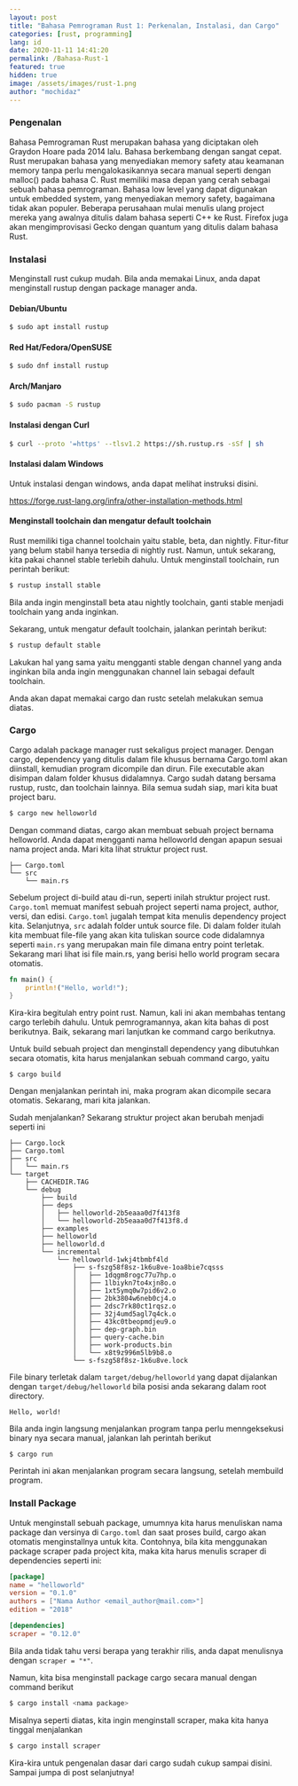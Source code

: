 ```yaml
---
layout: post
title: "Bahasa Pemrograman Rust 1: Perkenalan, Instalasi, dan Cargo"
categories: [rust, programming]
lang: id
date: 2020-11-11 14:41:20
permalink: /Bahasa-Rust-1
featured: true
hidden: true
image: /assets/images/rust-1.png
author: "mochidaz"
---
```


### Pengenalan

Bahasa Pemrograman Rust merupakan bahasa yang diciptakan oleh Graydon Hoare pada 2014 lalu. Bahasa berkembang dengan sangat cepat. Rust merupakan bahasa yang menyediakan memory safety atau keamanan memory tanpa perlu mengalokasikannya secara manual seperti dengan malloc() pada bahasa C. Rust memiliki masa depan yang cerah sebagai sebuah bahasa pemrograman. Bahasa low level yang dapat digunakan untuk embedded system, yang menyediakan memory safety, bagaimana tidak akan populer. Beberapa perusahaan mulai menulis ulang project mereka yang awalnya ditulis dalam bahasa seperti C++ ke Rust. Firefox juga akan mengimprovisasi Gecko dengan quantum yang ditulis dalam bahasa Rust.

### Instalasi

Menginstall rust cukup mudah. Bila anda memakai Linux, anda dapat menginstall rustup dengan package manager anda.

#### Debian/Ubuntu
```bash
$ sudo apt install rustup
```

#### Red Hat/Fedora/OpenSUSE
```bash
$ sudo dnf install rustup
```

#### Arch/Manjaro
```bash
$ sudo pacman -S rustup
```

#### Instalasi dengan Curl
```bash
$ curl --proto '=https' --tlsv1.2 https://sh.rustup.rs -sSf | sh
```

#### Instalasi dalam Windows

Untuk instalasi dengan windows, anda dapat melihat instruksi disini.

<https://forge.rust-lang.org/infra/other-installation-methods.html>

#### Menginstall toolchain dan mengatur default toolchain

Rust memiliki tiga channel toolchain yaitu stable, beta, dan nightly. Fitur-fitur yang belum stabil hanya tersedia di nightly rust. Namun, untuk sekarang, kita pakai channel stable terlebih dahulu. Untuk menginstall toolchain, run perintah berikut:

```bash
$ rustup install stable
```

Bila anda ingin menginstall beta atau nightly toolchain, ganti stable menjadi toolchain yang anda inginkan.

Sekarang, untuk mengatur default toolchain, jalankan perintah berikut:

```bash
$ rustup default stable
```

Lakukan hal yang sama yaitu mengganti stable dengan channel yang anda inginkan bila anda ingin menggunakan channel lain sebagai default toolchain.

Anda akan dapat memakai cargo dan rustc setelah melakukan semua diatas.

### Cargo

Cargo adalah package manager rust sekaligus project manager. Dengan cargo, dependency yang ditulis dalam file khusus bernama Cargo.toml akan diinstall, kemudian program dicompile dan dirun. File executable akan disimpan dalam folder khusus didalamnya. Cargo sudah datang bersama rustup, rustc, dan toolchain lainnya. Bila semua sudah siap, mari kita buat project baru.

```bash
$ cargo new helloworld
```

Dengan command diatas, cargo akan membuat sebuah project bernama helloworld. Anda dapat mengganti nama helloworld dengan apapun sesuai nama project anda. Mari kita lihat struktur project rust.

```
├── Cargo.toml
└── src
    └── main.rs
```
  
Sebelum project di-build atau di-run, seperti inilah struktur project rust. `Cargo.toml` memuat manifest sebuah project seperti nama project, author, versi, dan edisi. `Cargo.toml` jugalah tempat kita menulis dependency project kita. Selanjutnya, `src` adalah folder untuk source file. Di dalam folder itulah kita membuat file-file yang akan kita tuliskan source code didalamnya seperti `main.rs` yang merupakan main file dimana entry point terletak. Sekarang mari lihat isi file main.rs, yang berisi hello world program secara otomatis.

```rust
fn main() {
    println!("Hello, world!");
}
```

Kira-kira begitulah entry point rust. Namun, kali ini akan membahas tentang cargo terlebih dahulu. Untuk pemrogramannya, akan kita bahas di post berikutnya. Baik, sekarang mari lanjutkan ke command cargo berikutnya.

Untuk build sebuah project dan menginstall dependency yang dibutuhkan secara otomatis, kita harus menjalankan sebuah command cargo, yaitu

```
$ cargo build
```

Dengan menjalankan perintah ini, maka program akan dicompile secara otomatis. Sekarang, mari kita jalankan.

Sudah menjalankan? Sekarang struktur project akan berubah menjadi seperti ini

```
├── Cargo.lock
├── Cargo.toml
├── src
│   └── main.rs
└── target
    ├── CACHEDIR.TAG
    └── debug
        ├── build
        ├── deps
        │   ├── helloworld-2b5eaaa0d7f413f8
        │   └── helloworld-2b5eaaa0d7f413f8.d
        ├── examples
        ├── helloworld
        ├── helloworld.d
        └── incremental
            └── helloworld-1wkj4tbmbf4ld
                ├── s-fszg58f8sz-1k6u8ve-1oa8bie7cqsss
                │   ├── 1dqgm8rogc77u7hp.o
                │   ├── 1lbiykn7to4xjn8o.o
                │   ├── 1xt5ymq0w7pid6v2.o
                │   ├── 2bk3804w6neb0cj4.o
                │   ├── 2dsc7rk80ct1rqsz.o
                │   ├── 32j4umd5agl7q4ck.o
                │   ├── 43kc0tbeopmdjeu9.o
                │   ├── dep-graph.bin
                │   ├── query-cache.bin
                │   ├── work-products.bin
                │   └── x8t9z996m5lb9b8.o
                └── s-fszg58f8sz-1k6u8ve.lock
```

File binary terletak dalam `target/debug/helloworld` yang dapat dijalankan dengan `target/debug/helloworld` bila posisi anda sekarang dalam root directory.

```
Hello, world!
```

Bila anda ingin langsung menjalankan program tanpa perlu menngeksekusi binary nya secara manual, jalankan lah perintah berikut

```
$ cargo run
```

Perintah ini akan menjalankan program secara langsung, setelah membuild program.

### Install Package

Untuk menginstall sebuah package, umumnya kita harus menuliskan nama package dan versinya di `Cargo.toml` dan saat proses build, cargo akan otomatis menginstallnya untuk kita. Contohnya, bila kita menggunakan package scraper pada project kita, maka kita harus menulis scraper di dependencies seperti ini:

```toml
[package]
name = "helloworld"
version = "0.1.0"
authors = ["Nama Author <email_author@mail.com>"]
edition = "2018"

[dependencies]
scraper = "0.12.0"

```

Bila anda tidak tahu versi berapa yang terakhir rilis, anda dapat menulisnya dengan `scraper = "*"`.

Namun, kita bisa menginstall package cargo secara manual dengan command berikut

```bash
$ cargo install <nama package>
```

Misalnya seperti diatas, kita ingin menginstall scraper, maka kita hanya tinggal menjalankan

```bash
$ cargo install scraper
```

Kira-kira untuk pengenalan dasar dari cargo sudah cukup sampai disini. Sampai jumpa di post selanjutnya!
